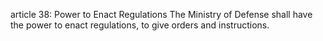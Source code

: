 article 38: Power to Enact Regulations
The Ministry of Defense shall have the power to enact regulations, to give orders and instructions.
<ul>
</ul>